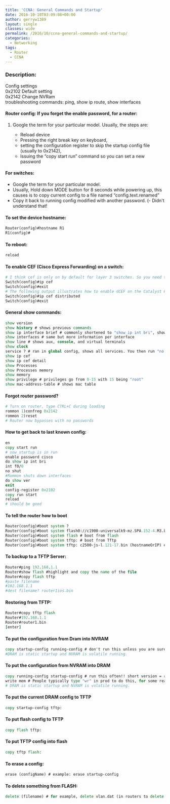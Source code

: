 ```yaml
---
title: 'CCNA: General Commands and Startup'
date: 2016-10-10T03:09:08+00:00
author: gerryw1389
layout: single
classes: wide
permalink: /2016/10/ccna-general-commands-and-startup/
categories:
  - Networking
tags:
  - Router
  - CCNA
---
```

<!--more-->

### Description:

Config settings  
0x2102 Default setting  
0x2142 Change NVRam  
troubleshooting commands: ping, show ip route, show interfaces

#### Router config: If you forget the enable password, for a router:

1. Google the term for your particular model. Usually, the steps are:  

   - Reload device  
   - Pressing the right break key on keyboard,  
   - setting the configuration register to skip the startup config file (usually to 0x2142),  
   - Issuing the &#8220;copy start run&#8221; command so you can set a new password

#### For switches:

   - Google the term for your particular model. 
   - Usually, Hold down MODE button for 8 seconds while powering up, this causes is to copy current config to a file named &#8220;config.text.renamed&#8221; 
   - Copy it back to running config modified with another password. (- Didn't understand that!

#### To set the device hostname:

   ```tcl
   Router(config)#hostname R1
   R1(config)#
   ```

#### To reboot:

   ```tcl
   reload
   ```

#### To enable CEF (Cisco Express Forwarding) on a switch:

   ```tcl
   # I think cef is only on by default for layer 3 switches. So you need to run "ip routing"
   Switch(config)#ip cef
   Switch(config)#exit
   # The following output illustrates how to enable dCEF on the Catalyst 6500 series switches:
   Switch(config)#ip cef distributed
   Switch(config)#exit
   ```

#### General show commands:

   ```tcl
   show version
   show history # shows previous commands
   show ip interface brief # commonly shortened to "show ip int bri", shows all interfaces and their status
   show interfaces # same but more information per interface
   show line # shows aux, console, and virtual terminals
   show clock
   service ? # ran in global config, shows all services. You then run "no service (name)" disable those you don't use. Ex: no service dhcp #disables dhcp.
   show ip cef
   show ip cef detail
   show Processes
   show Processes memory
   show memory
   show privilege # privileges go from 0-15 with 15 being "root"
   show mac-address-table # shows mac table
   ```

#### Forgot router password?

   ```tcl
   # Turn on router, type CTRL+C during loading
   rommon 1)confreg 0x2142
   rommon 2)reset
   # Router now bypasses with no passwords
   ```

#### How to get back to last known config:

   ```tcl
   en
   copy start run
   # now startup is in run
   enable password cisco
   do show ip int bri
   int f0/0
   no shut
   #Rommon shuts down interfaces
   do show ver
   exit
   config-register 0x2102
   copy run start
   reload
   # should be good
   ```

#### To tell the router how to boot

   ```tcl
   Router(config)#boot system ?
   Router(config)#boot system flash0://c1900-universalk9-mz.SPA.152-4.M3.bin # to select a new IOS file to boot from
   Router(config)#boot system flash # boot from flash
   Router(config)#boot system tftp: # boot from Tftp
   Router(config)#boot system tftp: c2500-js-l.121-17.bin (hostnameOrIP) # boot from Tftp example
   ```

#### To backup to a TFTP Server:

   ```tcl
   Router#ping 192.168.1.1
   Router#show flash #highlight and copy the name of the file
   Router#copy flash tftp
   #paste filename
   #192.168.1.1
   #dest filename? router1ios.bin
   ```

#### Restoring from TFTP:

   ```tcl
   Router#copy tftp flash
   Router#192.168.1.1
   Router#router1.bin
   [enter]
   ```

#### To put the configuration from Dram into NVRAM

   ```tcl
   copy startup-config running-config # don't run this unless you are sure! short version = copy start run
   #DRAM is static startup and NVRAM is volatile running.
   ```

#### To put the configuration from NVRAM into DRAM

   ```tcl
   copy running-config startup-config # run this often!! short version = copy run start
   write mem # People typically type "wr" in prod to do this, for some reason Cisco prefers the longer method so don't use this often.
   # DRAM is static startup and NVRAM is volatile running.
   ```

#### To put the current DRAM config to TFTP

   ```tcl
   copy startup-config tftp:
   ```

#### To put flash config to TFTP

   ```tcl
   copy flash tftp:
   ```

#### To put TFTP config into flash

   ```tcl
   copy tftp flash:
   ```

#### To erase a config:

   ```tcl
   erase (configName) # example: erase startup-config
   ```

#### To delete something from FLASH:

   ```tcl
   delete (filename) # for example, delete vlan.dat (in routers to delete all VLAN info)
   ```

